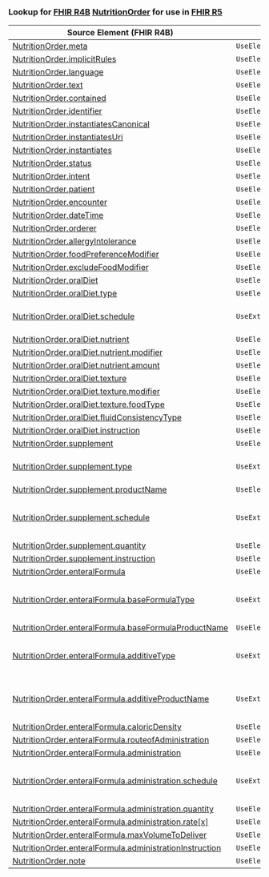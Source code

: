 ### Lookup for [FHIR R4B](https://hl7.org/fhir/R4B/) [NutritionOrder](https://hl7.org/fhir/R4B/NutritionOrder.html) for use in [FHIR R5](https://hl7.org/fhir/R5/)

| Source Element (FHIR R4B) | Usage | Target |
| -------------- | ----- | ------ |
| [NutritionOrder.meta](https://hl7.org/fhir/R4B/NutritionOrder.html#resource) | `UseElementSameName` | [NutritionOrder.meta](https://hl7.org/fhir/R5/NutritionOrder.html#resource) |
| [NutritionOrder.implicitRules](https://hl7.org/fhir/R4B/NutritionOrder.html#resource) | `UseElementSameName` | [NutritionOrder.implicitRules](https://hl7.org/fhir/R5/NutritionOrder.html#resource) |
| [NutritionOrder.language](https://hl7.org/fhir/R4B/NutritionOrder.html#resource) | `UseElementSameName` | [NutritionOrder.language](https://hl7.org/fhir/R5/NutritionOrder.html#resource) |
| [NutritionOrder.text](https://hl7.org/fhir/R4B/NutritionOrder.html#resource) | `UseElementSameName` | [NutritionOrder.text](https://hl7.org/fhir/R5/NutritionOrder.html#resource) |
| [NutritionOrder.contained](https://hl7.org/fhir/R4B/NutritionOrder.html#resource) | `UseElementSameName` | [NutritionOrder.contained](https://hl7.org/fhir/R5/NutritionOrder.html#resource) |
| [NutritionOrder.identifier](https://hl7.org/fhir/R4B/NutritionOrder.html#resource) | `UseElementSameName` | [NutritionOrder.identifier](https://hl7.org/fhir/R5/NutritionOrder.html#resource) |
| [NutritionOrder.instantiatesCanonical](https://hl7.org/fhir/R4B/NutritionOrder.html#resource) | `UseElementSameName` | [NutritionOrder.instantiatesCanonical](https://hl7.org/fhir/R5/NutritionOrder.html#resource) |
| [NutritionOrder.instantiatesUri](https://hl7.org/fhir/R4B/NutritionOrder.html#resource) | `UseElementSameName` | [NutritionOrder.instantiatesUri](https://hl7.org/fhir/R5/NutritionOrder.html#resource) |
| [NutritionOrder.instantiates](https://hl7.org/fhir/R4B/NutritionOrder.html#resource) | `UseElementSameName` | [NutritionOrder.instantiates](https://hl7.org/fhir/R5/NutritionOrder.html#resource) |
| [NutritionOrder.status](https://hl7.org/fhir/R4B/NutritionOrder.html#resource) | `UseElementSameName` | [NutritionOrder.status](https://hl7.org/fhir/R5/NutritionOrder.html#resource) |
| [NutritionOrder.intent](https://hl7.org/fhir/R4B/NutritionOrder.html#resource) | `UseElementSameName` | [NutritionOrder.intent](https://hl7.org/fhir/R5/NutritionOrder.html#resource) |
| [NutritionOrder.patient](https://hl7.org/fhir/R4B/NutritionOrder.html#resource) | `UseElementRenamed` | [NutritionOrder.subject](https://hl7.org/fhir/R5/NutritionOrder.html#resource) |
| [NutritionOrder.encounter](https://hl7.org/fhir/R4B/NutritionOrder.html#resource) | `UseElementSameName` | [NutritionOrder.encounter](https://hl7.org/fhir/R5/NutritionOrder.html#resource) |
| [NutritionOrder.dateTime](https://hl7.org/fhir/R4B/NutritionOrder.html#resource) | `UseElementSameName` | [NutritionOrder.dateTime](https://hl7.org/fhir/R5/NutritionOrder.html#resource) |
| [NutritionOrder.orderer](https://hl7.org/fhir/R4B/NutritionOrder.html#resource) | `UseElementSameName` | [NutritionOrder.orderer](https://hl7.org/fhir/R5/NutritionOrder.html#resource) |
| [NutritionOrder.allergyIntolerance](https://hl7.org/fhir/R4B/NutritionOrder.html#resource) | `UseElementSameName` | [NutritionOrder.allergyIntolerance](https://hl7.org/fhir/R5/NutritionOrder.html#resource) |
| [NutritionOrder.foodPreferenceModifier](https://hl7.org/fhir/R4B/NutritionOrder.html#resource) | `UseElementSameName` | [NutritionOrder.foodPreferenceModifier](https://hl7.org/fhir/R5/NutritionOrder.html#resource) |
| [NutritionOrder.excludeFoodModifier](https://hl7.org/fhir/R4B/NutritionOrder.html#resource) | `UseElementSameName` | [NutritionOrder.excludeFoodModifier](https://hl7.org/fhir/R5/NutritionOrder.html#resource) |
| [NutritionOrder.oralDiet](https://hl7.org/fhir/R4B/NutritionOrder.html#resource) | `UseElementSameName` | [NutritionOrder.oralDiet](https://hl7.org/fhir/R5/NutritionOrder.html#resource) |
| [NutritionOrder.oralDiet.type](https://hl7.org/fhir/R4B/NutritionOrder.html#resource) | `UseElementSameName` | [NutritionOrder.oralDiet.type](https://hl7.org/fhir/R5/NutritionOrder.html#resource) |
| [NutritionOrder.oralDiet.schedule](https://hl7.org/fhir/R4B/NutritionOrder.html#resource) | `UseExtension` | [http://hl7.org/fhir/4.3/StructureDefinition/extension-NutritionOrder.oralDiet.schedule](StructureDefinition-ext-R4B-NutritionOrder.or.schedule.html) |
| [NutritionOrder.oralDiet.nutrient](https://hl7.org/fhir/R4B/NutritionOrder.html#resource) | `UseElementSameName` | [NutritionOrder.oralDiet.nutrient](https://hl7.org/fhir/R5/NutritionOrder.html#resource) |
| [NutritionOrder.oralDiet.nutrient.modifier](https://hl7.org/fhir/R4B/NutritionOrder.html#resource) | `UseElementSameName` | [NutritionOrder.oralDiet.nutrient.modifier](https://hl7.org/fhir/R5/NutritionOrder.html#resource) |
| [NutritionOrder.oralDiet.nutrient.amount](https://hl7.org/fhir/R4B/NutritionOrder.html#resource) | `UseElementSameName` | [NutritionOrder.oralDiet.nutrient.amount](https://hl7.org/fhir/R5/NutritionOrder.html#resource) |
| [NutritionOrder.oralDiet.texture](https://hl7.org/fhir/R4B/NutritionOrder.html#resource) | `UseElementSameName` | [NutritionOrder.oralDiet.texture](https://hl7.org/fhir/R5/NutritionOrder.html#resource) |
| [NutritionOrder.oralDiet.texture.modifier](https://hl7.org/fhir/R4B/NutritionOrder.html#resource) | `UseElementSameName` | [NutritionOrder.oralDiet.texture.modifier](https://hl7.org/fhir/R5/NutritionOrder.html#resource) |
| [NutritionOrder.oralDiet.texture.foodType](https://hl7.org/fhir/R4B/NutritionOrder.html#resource) | `UseElementSameName` | [NutritionOrder.oralDiet.texture.foodType](https://hl7.org/fhir/R5/NutritionOrder.html#resource) |
| [NutritionOrder.oralDiet.fluidConsistencyType](https://hl7.org/fhir/R4B/NutritionOrder.html#resource) | `UseElementSameName` | [NutritionOrder.oralDiet.fluidConsistencyType](https://hl7.org/fhir/R5/NutritionOrder.html#resource) |
| [NutritionOrder.oralDiet.instruction](https://hl7.org/fhir/R4B/NutritionOrder.html#resource) | `UseElementSameName` | [NutritionOrder.oralDiet.instruction](https://hl7.org/fhir/R5/NutritionOrder.html#resource) |
| [NutritionOrder.supplement](https://hl7.org/fhir/R4B/NutritionOrder.html#resource) | `UseElementSameName` | [NutritionOrder.supplement](https://hl7.org/fhir/R5/NutritionOrder.html#resource) |
| [NutritionOrder.supplement.type](https://hl7.org/fhir/R4B/NutritionOrder.html#resource) | `UseExtension` | [http://hl7.org/fhir/4.3/StructureDefinition/extension-NutritionOrder.supplement.type](StructureDefinition-ext-R4B-NutritionOrder.su.type.html) |
| [NutritionOrder.supplement.productName](https://hl7.org/fhir/R4B/NutritionOrder.html#resource) | `UseElementSameName` | [NutritionOrder.supplement.productName](https://hl7.org/fhir/R5/NutritionOrder.html#resource) |
| [NutritionOrder.supplement.schedule](https://hl7.org/fhir/R4B/NutritionOrder.html#resource) | `UseExtension` | [http://hl7.org/fhir/4.3/StructureDefinition/extension-NutritionOrder.supplement.schedule](StructureDefinition-ext-R4B-NutritionOrder.su.schedule.html) |
| [NutritionOrder.supplement.quantity](https://hl7.org/fhir/R4B/NutritionOrder.html#resource) | `UseElementSameName` | [NutritionOrder.supplement.quantity](https://hl7.org/fhir/R5/NutritionOrder.html#resource) |
| [NutritionOrder.supplement.instruction](https://hl7.org/fhir/R4B/NutritionOrder.html#resource) | `UseElementSameName` | [NutritionOrder.supplement.instruction](https://hl7.org/fhir/R5/NutritionOrder.html#resource) |
| [NutritionOrder.enteralFormula](https://hl7.org/fhir/R4B/NutritionOrder.html#resource) | `UseElementSameName` | [NutritionOrder.enteralFormula](https://hl7.org/fhir/R5/NutritionOrder.html#resource) |
| [NutritionOrder.enteralFormula.baseFormulaType](https://hl7.org/fhir/R4B/NutritionOrder.html#resource) | `UseExtension` | [http://hl7.org/fhir/4.3/StructureDefinition/extension-NutritionOrder.enteralFormula.baseFormulaType](StructureDefinition-ext-R4B-NutritionOrder.en.baseFormulaType.html) |
| [NutritionOrder.enteralFormula.baseFormulaProductName](https://hl7.org/fhir/R4B/NutritionOrder.html#resource) | `UseElementSameName` | [NutritionOrder.enteralFormula.baseFormulaProductName](https://hl7.org/fhir/R5/NutritionOrder.html#resource) |
| [NutritionOrder.enteralFormula.additiveType](https://hl7.org/fhir/R4B/NutritionOrder.html#resource) | `UseExtension` | [http://hl7.org/fhir/4.3/StructureDefinition/extension-NutritionOrder.enteralFormula.additiveType](StructureDefinition-ext-R4B-NutritionOrder.en.additiveType.html) |
| [NutritionOrder.enteralFormula.additiveProductName](https://hl7.org/fhir/R4B/NutritionOrder.html#resource) | `UseExtension` | [http://hl7.org/fhir/4.3/StructureDefinition/extension-NutritionOrder.enteralFormula.additiveProductName](StructureDefinition-ext-R4B-NutritionOrder.en.additiveProductName.html) |
| [NutritionOrder.enteralFormula.caloricDensity](https://hl7.org/fhir/R4B/NutritionOrder.html#resource) | `UseElementSameName` | [NutritionOrder.enteralFormula.caloricDensity](https://hl7.org/fhir/R5/NutritionOrder.html#resource) |
| [NutritionOrder.enteralFormula.routeofAdministration](https://hl7.org/fhir/R4B/NutritionOrder.html#resource) | `UseElementRenamed` | [NutritionOrder.enteralFormula.routeOfAdministration](https://hl7.org/fhir/R5/NutritionOrder.html#resource) |
| [NutritionOrder.enteralFormula.administration](https://hl7.org/fhir/R4B/NutritionOrder.html#resource) | `UseElementSameName` | [NutritionOrder.enteralFormula.administration](https://hl7.org/fhir/R5/NutritionOrder.html#resource) |
| [NutritionOrder.enteralFormula.administration.schedule](https://hl7.org/fhir/R4B/NutritionOrder.html#resource) | `UseExtension` | [http://hl7.org/fhir/4.3/StructureDefinition/extension-NutritionOrder.enteralFormula.administration.schedule](StructureDefinition-ext-R4B-NutritionOrder.en.ad.schedule.html) |
| [NutritionOrder.enteralFormula.administration.quantity](https://hl7.org/fhir/R4B/NutritionOrder.html#resource) | `UseElementSameName` | [NutritionOrder.enteralFormula.administration.quantity](https://hl7.org/fhir/R5/NutritionOrder.html#resource) |
| [NutritionOrder.enteralFormula.administration.rate[x]](https://hl7.org/fhir/R4B/NutritionOrder.html#resource) | `UseElementSameName` | [NutritionOrder.enteralFormula.administration.rate[x]](https://hl7.org/fhir/R5/NutritionOrder.html#resource) |
| [NutritionOrder.enteralFormula.maxVolumeToDeliver](https://hl7.org/fhir/R4B/NutritionOrder.html#resource) | `UseElementSameName` | [NutritionOrder.enteralFormula.maxVolumeToDeliver](https://hl7.org/fhir/R5/NutritionOrder.html#resource) |
| [NutritionOrder.enteralFormula.administrationInstruction](https://hl7.org/fhir/R4B/NutritionOrder.html#resource) | `UseElementSameName` | [NutritionOrder.enteralFormula.administrationInstruction](https://hl7.org/fhir/R5/NutritionOrder.html#resource) |
| [NutritionOrder.note](https://hl7.org/fhir/R4B/NutritionOrder.html#resource) | `UseElementSameName` | [NutritionOrder.note](https://hl7.org/fhir/R5/NutritionOrder.html#resource) |
